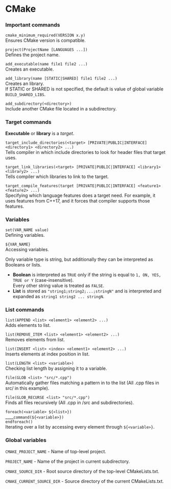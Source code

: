 # **CMake**

### **Important commands**

`cmake_minimum_required(VERSION x.y)`  
Ensures CMake version is compatible.

`project(ProjectName [LANGUAGES ...])`  
Defines the project name.

`add_executable(name file1 file2 ...)`  
Creates an executable.

`add_library(name [STATIC|SHARED] file1 file2 ...)`  
Creates an library.  
If STATIC or SHARED is not specified, the default is value of global variable `BUILD_SHARED_LIBS`.

`add_subdirectory(<directory>)`  
Include another CMake file located in a subdirectory.

### **Target commands**

**Executable** or **library** is a *target*.

`target_include_directories(<target> [PRIVATE|PUBLIC|INTERFACE] <directory1> <directory2> ...)`  
Tells compiler in which include directories to look for header files that target uses.

`target_link_libraries(<target> [PRIVATE|PUBLIC|INTERFACE] <library1> <library2> ...)`  
Tells compiler which libraries to link to the target.

`target_compile_features(target [PRIVATE|PUBLIC|INTERFACE] <feature1> <feature2> ...)`  
Specifying which language features does a target need. For example, it uses features from C++17, and it forces that compiler supports those features.

### **Variables**

`set(VAR_NAME value)`  
Defining variables.

`${VAR_NAME}`  
Accessing variables.

Only variable type is string, but additionally they can be interpreted as Booleans or lists.
- **Boolean** is interpreted as `TRUE` only if the string is equal to `1, ON, YES, TRUE or Y` (case-insensitive).  
Every other string value is treated as `FALSE`.
- **List** is stored as `"string1;string2;...;stringN"` and is interpreted and expanded as `string1 string2 ... stringN`.

### **List commands**

`list(APPEND <list> <element1> <element2> ...)`  
Adds elements to list.

`list(REMOVE_ITEM <list> <element1> <element2> ...)`  
Removes elements from list.

`list(INSERT <list> <index> <element1> <element2> ...)`  
Inserts elements at index position in list.

`list(LENGTH <list> <variable>)`  
Checking list length by assigning it to a variable.

`file(GLOB <list> "src/*.cpp")`  
Automatically gather files matching a pattern in to the list (All .cpp files in src/ in this example).

`file(GLOB_RECURSE <list> "src/*.cpp")`  
Finds all files recursively (All .cpp in /src and subdirectories).

`foreach(<variable> ${<list>})`  
____`command(${<variable>})`  
`endforeach()`  
Iterating over a list by accessing every element through `${<variable>}`.

### **Global variables**

`CMAKE_PROJECT_NAME` - Name of top-level project.

`PROJECT_NAME` - Name of the project in current subdirectory.

`CMAKE_SOURCE_DIR` - Root source directory of the top-level CMakeLists.txt.

`CMAKE_CURRENT_SOURCE_DIR` - Source directory of the current CMakeLists.txt.
